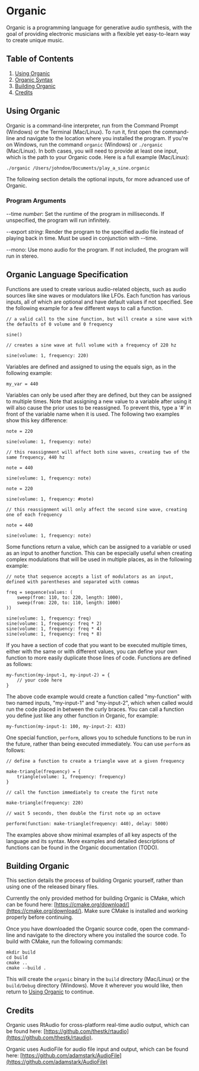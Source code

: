 # Organic

Organic is a programming language for generative audio synthesis, with the goal of providing electronic musicians with a flexible yet easy-to-learn way to create unique music.

## Table of Contents

1. [Using Organic](#using-organic)
2. [Organic Syntax](#organic-syntax)
3. [Building Organic](#building-organic)
4. [Credits](#credits)

## Using Organic

Organic is a command-line interpreter, run from the Command Prompt (Windows) or the Terminal (Mac/Linux). To run it, first open the command-line and navigate to the location where you installed the program. If you're on Windows, run the command `organic` (Windows) or `./organic` (Mac/Linux). In both cases, you will need to provide at least one input, which is the path to your Organic code. Here is a full example (Mac/Linux):

```
./organic /Users/johndoe/Documents/play_a_sine.organic
```

The following section details the optional inputs, for more advanced use of Organic.

### Program Arguments

--time *number*: Set the runtime of the program in milliseconds. If unspecified, the program will run infinitely.

--export *string*: Render the program to the specified audio file instead of playing back in time. Must be used in conjunction with --time.

--mono: Use mono audio for the program. If not included, the program will run in stereo.

## Organic Language Specification

Functions are used to create various audio-related objects, such as audio sources like sine waves or modulators like LFOs. Each function has various inputs, all of which are optional and have default values if not specified. See the following example for a few different ways to call a function.

```
// a valid call to the sine function, but will create a sine wave with the defaults of 0 volume and 0 frequency

sine()

// creates a sine wave at full volume with a frequency of 220 hz

sine(volume: 1, frequency: 220)
```

Variables are defined and assigned to using the equals sign, as in the following example:

```
my_var = 440
```

Variables can only be used after they are defined, but they can be assigned to multiple times. Note that assigning a new value to a variable after using it will also cause the prior uses to be reassigned. To prevent this, type a '#' in front of the variable name when it is used. The following two examples show this key difference:

```
note = 220

sine(volume: 1, frequency: note)

// this reassignment will affect both sine waves, creating two of the same frequency, 440 hz

note = 440

sine(volume: 1, frequency: note)
```

```
note = 220

sine(volume: 1, frequency: #note)

// this reassignment will only affect the second sine wave, creating one of each frequency

note = 440

sine(volume: 1, frequency: note)
```

Some functions return a value, which can be assigned to a variable or used as an input to another function. This can be especially useful when creating complex modulations that will be used in multiple places, as in the following example:

```
// note that sequence accepts a list of modulators as an input, defined with parentheses and separated with commas

freq = sequence(values: (
    sweep(from: 110, to: 220, length: 1000),
    sweep(from: 220, to: 110, length: 1000)
))

sine(volume: 1, frequency: freq)
sine(volume: 1, frequency: freq * 2)
sine(volume: 1, frequency: freq * 4)
sine(volume: 1, frequency: freq * 8)
```

If you have a section of code that you want to be executed multiple times, either with the same or with different values, you can define your own function to more easily duplicate those lines of code. Functions are defined as follows:

```
my-function(my-input-1, my-input-2) = {
    // your code here
}
```

The above code example would create a function called "my-function" with two named inputs, "my-input-1" and "my-input-2", which when called would run the code placed in between the curly braces. You can call a function you define just like any other function in Organic, for example:

```
my-function(my-input-1: 100, my-input-2: 433)
```

One special function, `perform`, allows you to schedule functions to be run in the future, rather than being executed immediately. You can use `perform` as follows:

```
// define a function to create a triangle wave at a given frequency

make-triangle(frequency) = {
    triangle(volume: 1, frequency: frequency)
}

// call the function immediately to create the first note

make-triangle(frequency: 220)

// wait 5 seconds, then double the first note up an octave

perform(function: make-triangle(frequency: 440), delay: 5000)
```

The examples above show minimal examples of all key aspects of the language and its syntax. More examples and detailed descriptions of functions can be found in the Organic documentation (TODO).

## Building Organic

This section details the process of building Organic yourself, rather than using one of the released binary files.

Currently the only provided method for building Organic is CMake, which can be found here: [https://cmake.org/download/](https://cmake.org/download/). Make sure CMake is installed and working properly before continuing.

Once you have downloaded the Organic source code, open the command-line and navigate to the directory where you installed the source code. To build with CMake, run the following commands:

```
mkdir build
cd build
cmake ..
cmake --build .
```

This will create the `organic` binary in the `build` directory (Mac/Linux) or the `build/Debug` directory (Windows). Move it wherever you would like, then return to [Using Organic](#using-organic) to continue.

## Credits

Organic uses RtAudio for cross-platform real-time audio output, which can be found here: [https://github.com/thestk/rtaudio](https://github.com/thestk/rtaudio).

Organic uses AudioFile for audio file input and output, which can be found here: [https://github.com/adamstark/AudioFile](https://github.com/adamstark/AudioFile)
